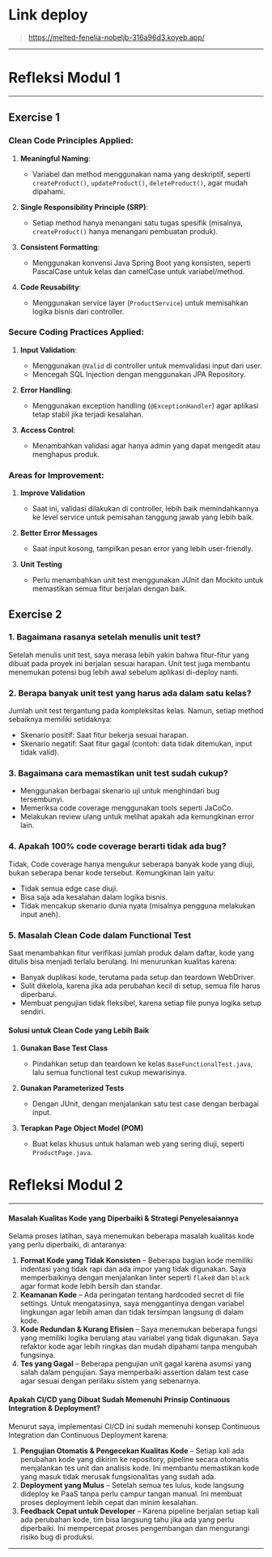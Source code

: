 # Link deploy
> https://melted-fenelia-nobeljb-316a96d3.koyeb.app/
---

# **Refleksi Modul 1**

---
## Exercise 1

### Clean Code Principles Applied:
1. **Meaningful Naming**:
    - Variabel dan method menggunakan nama yang deskriptif, seperti `createProduct()`, `updateProduct()`, `deleteProduct()`, agar mudah dipahami.

2. **Single Responsibility Principle (SRP)**:
    - Setiap method hanya menangani satu tugas spesifik (misalnya, `createProduct()` hanya menangani pembuatan produk).

3. **Consistent Formatting**:
    - Menggunakan konvensi Java Spring Boot yang konsisten, seperti PascalCase untuk kelas dan camelCase untuk variabel/method.

4. **Code Reusability**:
    - Menggunakan service layer (`ProductService`) untuk memisahkan logika bisnis dari controller.

### Secure Coding Practices Applied:
1. **Input Validation**:
    - Menggunakan `@Valid` di controller untuk memvalidasi input dari user.
    - Mencegah SQL Injection dengan menggunakan JPA Repository.

2. **Error Handling**:
    - Menggunakan exception handling (`@ExceptionHandler`) agar aplikasi tetap stabil jika terjadi kesalahan.

3. **Access Control**:
    - Menambahkan validasi agar hanya admin yang dapat mengedit atau menghapus produk.

### Areas for Improvement:
1. **Improve Validation**
    - Saat ini, validasi dilakukan di controller, lebih baik memindahkannya ke level service untuk pemisahan tanggung jawab yang lebih baik.

2. **Better Error Messages**
    - Saat input kosong, tampilkan pesan error yang lebih user-friendly.

3. **Unit Testing**
    - Perlu menambahkan unit test menggunakan JUnit dan Mockito untuk memastikan semua fitur berjalan dengan baik.

##  Exercise 2

### 1. Bagaimana rasanya setelah menulis unit test?
Setelah menulis unit test, saya merasa lebih yakin bahwa fitur-fitur yang dibuat pada proyek ini berjalan sesuai harapan. Unit test juga membantu menemukan potensi bug lebih awal sebelum aplikasi di-deploy nanti.

### 2. Berapa banyak unit test yang harus ada dalam satu kelas?
Jumlah unit test tergantung pada kompleksitas kelas. Namun, setiap method sebaiknya memiliki setidaknya:
- Skenario positif: Saat fitur bekerja sesuai harapan.
- Skenario negatif: Saat fitur gagal (contoh: data tidak ditemukan, input tidak valid).

### 3. Bagaimana cara memastikan unit test sudah cukup?
- Menggunakan berbagai skenario uji untuk menghindari bug tersembunyi.
- Memeriksa code coverage menggunakan tools seperti JaCoCo.
- Melakukan review ulang untuk melihat apakah ada kemungkinan error lain.

### 4. Apakah 100% code coverage berarti tidak ada bug?
Tidak, Code coverage hanya mengukur seberapa banyak kode yang diuji, bukan seberapa benar kode tersebut. Kemungkinan lain yaitu:
- Tidak semua edge case diuji.
- Bisa saja ada kesalahan dalam logika bisnis.
- Tidak mencakup skenario dunia nyata (misalnya pengguna melakukan input aneh).

### 5. Masalah Clean Code dalam Functional Test
Saat menambahkan fitur verifikasi jumlah produk dalam daftar, kode yang ditulis bisa menjadi terlalu berulang. Ini menurunkan kualitas karena:
- Banyak duplikasi kode, terutama pada setup dan teardown WebDriver.
- Sulit dikelola, karena jika ada perubahan kecil di setup, semua file harus diperbarui.
- Membuat pengujian tidak fleksibel, karena setiap file punya logika setup sendiri.

#### **Solusi untuk Clean Code yang Lebih Baik**
1. **Gunakan Base Test Class**
    - Pindahkan setup dan teardown ke kelas `BaseFunctionalTest.java`, lalu semua functional test cukup mewarisinya.

2. **Gunakan Parameterized Tests**
    - Dengan JUnit, dengan menjalankan satu test case dengan berbagai input.

3. **Terapkan Page Object Model (POM)**
    - Buat kelas khusus untuk halaman web yang sering diuji, seperti `ProductPage.java`.

# **Refleksi Modul 2**

---

#### **Masalah Kualitas Kode yang Diperbaiki & Strategi Penyelesaiannya**
Selama proses latihan, saya menemukan beberapa masalah kualitas kode yang perlu diperbaiki, di antaranya:

1. **Format Kode yang Tidak Konsisten** – Beberapa bagian kode memiliki indentasi yang tidak rapi dan ada impor yang tidak digunakan. Saya memperbaikinya dengan menjalankan linter seperti `flake8` dan `black` agar format kode lebih bersih dan standar.
2. **Keamanan Kode** – Ada peringatan tentang hardcoded secret di file settings. Untuk mengatasinya, saya menggantinya dengan variabel lingkungan agar lebih aman dan tidak tersimpan langsung di dalam kode.
3. **Kode Redundan & Kurang Efisien** – Saya menemukan beberapa fungsi yang memiliki logika berulang atau variabel yang tidak digunakan. Saya refaktor kode agar lebih ringkas dan mudah dipahami tanpa mengubah fungsinya.
4. **Tes yang Gagal** – Beberapa pengujian unit gagal karena asumsi yang salah dalam pengujian. Saya memperbaiki assertion dalam test case agar sesuai dengan perilaku sistem yang sebenarnya.

#### **Apakah CI/CD yang Dibuat Sudah Memenuhi Prinsip Continuous Integration & Deployment?**
Menurut saya, implementasi CI/CD ini sudah memenuhi konsep Continuous Integration dan Continuous Deployment karena:

1. **Pengujian Otomatis & Pengecekan Kualitas Kode** – Setiap kali ada perubahan kode yang dikirim ke repository, pipeline secara otomatis menjalankan tes unit dan analisis kode. Ini membantu memastikan kode yang masuk tidak merusak fungsionalitas yang sudah ada.
2. **Deployment yang Mulus** – Setelah semua tes lulus, kode langsung dideploy ke PaaS tanpa perlu campur tangan manual. Ini membuat proses deployment lebih cepat dan minim kesalahan.
3. **Feedback Cepat untuk Developer** – Karena pipeline berjalan setiap kali ada perubahan kode, tim bisa langsung tahu jika ada yang perlu diperbaiki. Ini mempercepat proses pengembangan dan mengurangi risiko bug di produksi.

---
